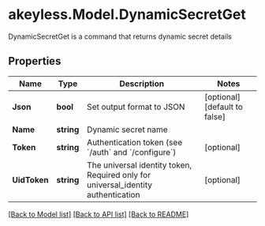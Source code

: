 # akeyless.Model.DynamicSecretGet
DynamicSecretGet is a command that returns dynamic secret details

## Properties

Name | Type | Description | Notes
------------ | ------------- | ------------- | -------------
**Json** | **bool** | Set output format to JSON | [optional] [default to false]
**Name** | **string** | Dynamic secret name | 
**Token** | **string** | Authentication token (see &#x60;/auth&#x60; and &#x60;/configure&#x60;) | [optional] 
**UidToken** | **string** | The universal identity token, Required only for universal_identity authentication | [optional] 

[[Back to Model list]](../README.md#documentation-for-models) [[Back to API list]](../README.md#documentation-for-api-endpoints) [[Back to README]](../README.md)

